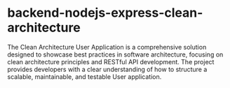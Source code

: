 # backend-nodejs-express-clean-architecture
The Clean Architecture User Application is a comprehensive solution designed to showcase best practices in software architecture, focusing on clean architecture principles and RESTful API development. The project provides developers with a clear understanding of how to structure a scalable, maintainable, and testable User application.
